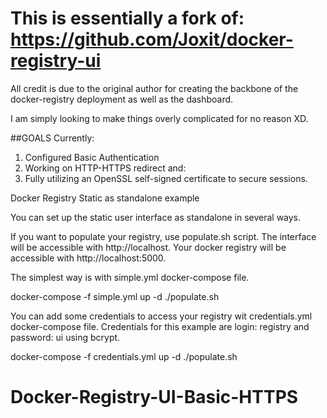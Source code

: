 # This is essentially a fork of: https://github.com/Joxit/docker-registry-ui

All credit is due to the original author for creating the backbone of the docker-registry deployment as well as the dashboard.

I am simply looking to make things overly complicated for no reason XD.

##GOALS
Currently:

1) Configured Basic Authentication
2) Working on HTTP-HTTPS redirect and:
3) Fully utilizing an OpenSSL self-signed certificate to secure sessions.

Docker Registry Static as standalone example

You can set up the static user interface as standalone in several ways.

If you want to populate your registry, use populate.sh script. The interface will be accessible with http://localhost. Your docker registry will be accessible with http://localhost:5000.

The simplest way is with simple.yml docker-compose file.

docker-compose -f simple.yml up -d
./populate.sh

You can add some credentials to access your registry wit credentials.yml docker-compose file. Credentials for this example are login: registry and password: ui using bcrypt.

docker-compose -f credentials.yml up -d
./populate.sh
# Docker-Registry-UI-Basic-HTTPS
